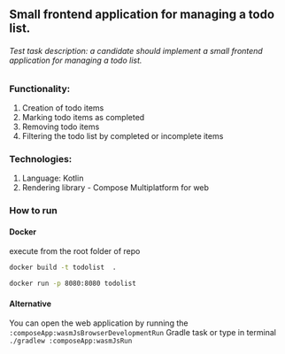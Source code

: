 ##  Small frontend application for managing a todo list.
######   Test task description: a candidate should implement a small frontend application for managing a todo list.

### Functionality:
1) Creation of todo items
2) Marking todo items as completed
3) Removing todo items
4) Filtering the todo list by completed or incomplete items

### Technologies:
1) Language: Kotlin
2) Rendering library - Compose Multiplatform for web


### How to run 

#### Docker 
execute from the root folder of repo
```bash
docker build -t todolist  . 
```
```bash
docker run -p 8080:8080 todolist
```

#### Alternative 
You can open the web application by running the `:composeApp:wasmJsBrowserDevelopmentRun` Gradle task
or type in terminal `./gradlew :composeApp:wasmJsRun`